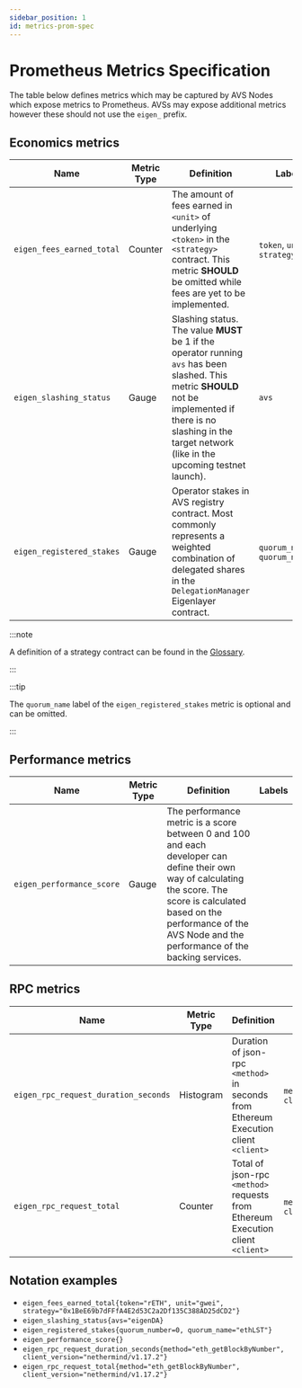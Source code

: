 ```yaml
---
sidebar_position: 1
id: metrics-prom-spec
---
```


# Prometheus Metrics Specification

The table below defines metrics which may be captured by AVS Nodes which expose metrics to Prometheus. AVSs may expose additional metrics however these should not use the `eigen_` prefix. 

## Economics metrics

| Name | Metric Type | Definition | Labels |
|---|---|---|---|
| `eigen_fees_earned_total` | Counter | The amount of fees earned in `<unit>` of underlying `<token>` in the `<strategy>` contract. This metric **SHOULD** be omitted while fees are yet to be implemented. | `token`, `unit`, `strategy` |
| `eigen_slashing_status` | Gauge | Slashing status. The value **MUST** be 1 if the operator running `avs` has been slashed. This metric **SHOULD** not be implemented if there is no slashing in the target network (like in the upcoming testnet launch). | `avs` |
| `eigen_registered_stakes` | Gauge | Operator stakes in AVS registry contract. Most commonly represents a weighted combination of delegated shares in the `DelegationManager` Eigenlayer contract. | `quorum_number`, `quorum_name` |

:::note

A definition of a strategy contract can be found in the [Glossary](/docs/glossary#strategy-contract).

:::

:::tip

The `quorum_name` label of the `eigen_registered_stakes` metric is optional and can be omitted.

:::

## Performance metrics

| Name | Metric Type | Definition | Labels |
|---|---|---|---|
| `eigen_performance_score` | Gauge | The performance metric is a score between 0 and 100 and each developer can define their own way of calculating the score. The score is calculated based on the performance of the AVS Node and the performance of the backing  services. |  |

## RPC metrics

| Name | Metric Type | Definition | Labels |
|---|---|---|---| 
| `eigen_rpc_request_duration_seconds` | Histogram | Duration of json-rpc `<method>` in seconds from Ethereum Execution client `<client>` | `method`, `client_version` |
| `eigen_rpc_request_total` | Counter | Total of json-rpc `<method>` requests from Ethereum Execution client `<client>` | `method`, `client_version` |

## Notation examples

* `eigen_fees_earned_total{token="rETH", unit="gwei", strategy="0x1BeE69b7dFFfA4E2d53C2a2Df135C388AD25dCD2"}`
* `eigen_slashing_status{avs="eigenDA}`
* `eigen_registered_stakes{quorum_number=0, quorum_name="ethLST"}`
* `eigen_performance_score{}`
* `eigen_rpc_request_duration_seconds{method="eth_getBlockByNumber", client_version="nethermind/v1.17.2"}`
* `eigen_rpc_request_total{method="eth_getBlockByNumber", client_version="nethermind/v1.17.2"}` 